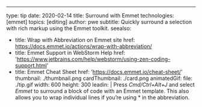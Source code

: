 ---
type: tip
date: 2020-02-14
title: Surround with Emmet
technologies: [emmet]
topics: [editing]
author: pwe
subtitle: Quickly surround a selection with rich markup using the Emmet toolkit.
seealso:
- title: Wrap with Abbreviation on Emmet site
  href: https://docs.emmet.io/actions/wrap-with-abbreviation/
- title: Emmet Support in WebStorm Help
  href: 'https://www.jetbrains.com/help/webstorm/using-zen-coding-support.html'
- title: Emmet Cheat Sheet
  href: 'https://docs.emmet.io/cheat-sheet/'
thumbnail: ./thumbnail.png
cardThumbnail: ./card.png
animatedGif:
  file: ./tip.gif
  width: 600
  height: 300
leadin: |
  Press *Cmd/Ctrl+Alt+J* and select *Emmet* to surround a block of code with an Emmet template. 
  This also allows you to wrap individual lines if you’re using * in the abbreviation.
